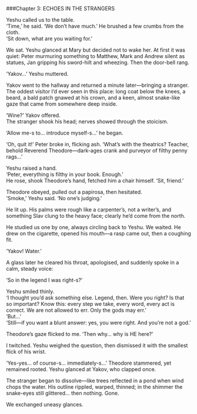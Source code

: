 ###Chapter 3: ECHOES IN THE STRANGERS  

Yeshu called us to the table.  
‘Time,’ he said. ‘We don’t have much.’
He brushed a few crumbs from the cloth.  
‘Sit down, what are you waiting for.’  

We sat. Yeshu glanced at Mary but decided not to wake her. At first it was quiet: Peter murmuring something to Matthew, Mark and Andrew silent as statues, Jan gripping his sword-hilt and wheezing. Then the door-bell rang.

‘Yakov…’ Yeshu muttered.  

Yakov went to the hallway and returned a minute later—bringing a stranger. The oddest visitor I’d ever seen in this place: long coat below the knees, a beard, a bald patch gnawed at his crown, and a keen, almost snake-like gaze that came from somewhere deep inside.  

‘Wine?’ Yakov offered.  
The stranger shook his head; nerves showed through the stoicism.  

‘Allow me-s to… introduce myself-s…’ he began.  

‘Oh, quit it!’ Peter broke in, flicking ash. ‘What’s with the theatrics? Teacher, behold Reverend Theodore—dark-ages crank and purveyor of filthy penny rags…’  

Yeshu raised a hand.  
‘Peter, everything is filthy in your book. Enough.’  
He rose, shook Theodore’s hand, fetched him a chair himself. ‘Sit, friend.’  

Theodore obeyed, pulled out a papirosa, then hesitated.  
‘Smoke,’ Yeshu said. ‘No one’s judging.’  

He lit up. His palms were rough like a carpenter’s, not a writer’s, and something Slav clung to the heavy face; clearly he’d come from the north.  

He studied us one by one, always circling back to Yeshu. We waited. He drew on the cigarette, opened his mouth—a rasp came out, then a coughing fit.  

‘Yakov! Water.’  

A glass later he cleared his throat, apologised, and suddenly spoke in a calm, steady voice:  

‘So in the legend I was right-s?’  

Yeshu smiled thinly.  
‘I thought you’d ask something else. Legend, then. Were you right? Is that so important? Know this: every step we take, every word, every act is correct. We are not allowed to err. Only the gods may err.’  
‘But…’  
‘Still—if you want a blunt answer: yes, you were right. And you’re not a god.’  

Theodore’s gaze flicked to me. ‘Then why… why is HE here?’  

I twitched. Yeshu weighed the question, then dismissed it with the smallest flick of his wrist.  

‘Yes-yes… of course-s… immediately-s…’ Theodore stammered, yet remained rooted. Yeshu glanced at Yakov, who clapped once.  

The stranger began to dissolve—like trees reflected in a pond when wind chops the water. His outline rippled, warped, thinned; in the shimmer the snake-eyes still glittered… then nothing. Gone.  

We exchanged uneasy glances.  
